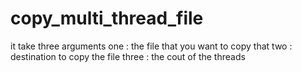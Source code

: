 # copy_multi_thread_file
it take three arguments
one : the file that you want to copy that
two : destination to copy the file
three : the cout of the threads
